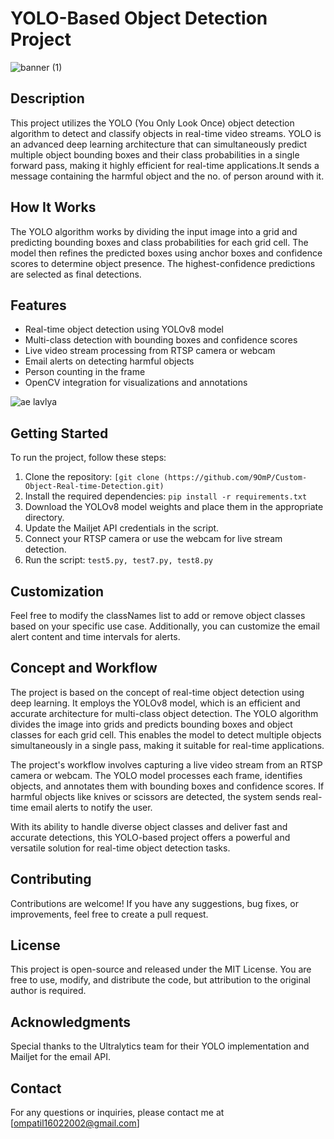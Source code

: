 # YOLO-Based Object Detection Project

![banner (1)](https://github.com/9OmP/Custom-Object-Real-time-Detection/assets/104563841/0bc452cc-939b-457d-b874-3133569c0ac7)

## Description
This project utilizes the YOLO (You Only Look Once) object detection algorithm to detect and classify objects in real-time video streams. YOLO is an advanced deep learning architecture that can simultaneously predict multiple object bounding boxes and their class probabilities in a single forward pass, making it highly efficient for real-time applications.It sends a message containing the harmful object and the no. of person around with it.

## How It Works
The YOLO algorithm works by dividing the input image into a grid and predicting bounding boxes and class probabilities for each grid cell. The model then refines the predicted boxes using anchor boxes and confidence scores to determine object presence. The highest-confidence predictions are selected as final detections.

## Features
- Real-time object detection using YOLOv8 model
- Multi-class detection with bounding boxes and confidence scores
- Live video stream processing from RTSP camera or webcam
- Email alerts on detecting harmful objects
- Person counting in the frame
- OpenCV integration for visualizations and annotations

![ae lavlya](https://github.com/9OmP/Custom-Object-Real-time-Detection/assets/104563841/83920396-f92b-4019-9904-267b3d81e1fa)


## Getting Started
To run the project, follow these steps:

1. Clone the repository: `[git clone (https://github.com/9OmP/Custom-Object-Real-time-Detection.git)`
2. Install the required dependencies: `pip install -r requirements.txt`
3. Download the YOLOv8 model weights and place them in the appropriate directory.
4. Update the Mailjet API credentials in the script.
5. Connect your RTSP camera or use the webcam for live stream detection.
6. Run the script: `test5.py, test7.py, test8.py`

## Customization
Feel free to modify the classNames list to add or remove object classes based on your specific use case. Additionally, you can customize the email alert content and time intervals for alerts.

## Concept and Workflow
The project is based on the concept of real-time object detection using deep learning. It employs the YOLOv8 model, which is an efficient and accurate architecture for multi-class object detection. The YOLO algorithm divides the image into grids and predicts bounding boxes and object classes for each grid cell. This enables the model to detect multiple objects simultaneously in a single pass, making it suitable for real-time applications.

The project's workflow involves capturing a live video stream from an RTSP camera or webcam. The YOLO model processes each frame, identifies objects, and annotates them with bounding boxes and confidence scores. If harmful objects like knives or scissors are detected, the system sends real-time email alerts to notify the user.

With its ability to handle diverse object classes and deliver fast and accurate detections, this YOLO-based project offers a powerful and versatile solution for real-time object detection tasks.

## Contributing
Contributions are welcome! If you have any suggestions, bug fixes, or improvements, feel free to create a pull request.

## License
This project is open-source and released under the MIT License. You are free to use, modify, and distribute the code, but attribution to the original author is required.

## Acknowledgments
Special thanks to the Ultralytics team for their YOLO implementation and Mailjet for the email API.

## Contact
For any questions or inquiries, please contact me at [ompatil16022002@gmail.com]
